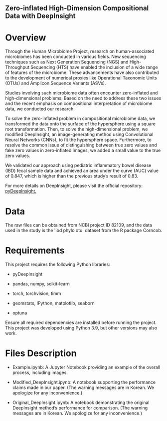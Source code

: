 ## Zero-inflated High-Dimension Compositional Data with DeepInsight

# Overview

Through the Human Microbiome Project, research on human-associated microbiomes has been conducted in various fields. New sequencing techniques such as Next Generation Sequencing (NGS) and High-Throughput Sequencing (HTS) have enabled the inclusion of a wide range of features of the microbiome. These advancements have also contributed to the development of numerical proxies like Operational Taxonomic Units (OTUs) and Amplicon Sequence Variants (ASVs).

Studies involving such microbiome data often encounter zero-inflated and high-dimensional problems. Based on the need to address these two issues and the recent emphasis on compositional interpretation of microbiome data, we conducted our research.

To solve the zero-inflated problem in compositional microbiome data, we transformed the data onto the surface of the hypersphere using a square root transformation. Then, to solve the high-dimensional problem, we modified DeepInsight, an image-generating method using Convolutional Neural Networks (CNNs), to fit the hypersphere space. Furthermore, to resolve the common issue of distinguishing between true zero values and fake zero values in zero-inflated images, we added a small value to the true zero values.

We validated our approach using pediatric inflammatory bowel disease (IBD) fecal sample data and achieved an area under the curve (AUC) value of 0.847, which is higher than the previous study’s result of 0.83.

For more details on DeepInsight, please visit the official repository: [pyDeepInsight.](https://github.com/alok-ai-lab/pyDeepInsight)

# Data

The raw files can be obtained from NCBI project ID 82109, and the data used in the study is the 'ibd phylo otu' dataset from the R package Corncob.

# Requirements

This project requires the following Python libraries:

+ pyDeepInsight

+ pandas, numpy, scikit-learn

+ torch, torchvision, timm

+ geomstats, IPython, matplotlib, seaborn

+ optuna

Ensure all required dependencies are installed before running the project. This project was developed using Python 3.9, but other versions may also work.

# Files Description

+ Example.ipynb: A Jupyter Notebook providing an example of the overall process, including images.

+ Modified_DeepInsight.ipynb: A notebook supporting the performance claims made in our paper. (The warning messages are in Korean. We apologize for any inconvenience.)

+ Original_DeepInsight.ipynb: A notebook demonstrating the original DeepInsight method’s performance for comparison. (The warning messages are in Korean. We apologize for any inconvenience.)
